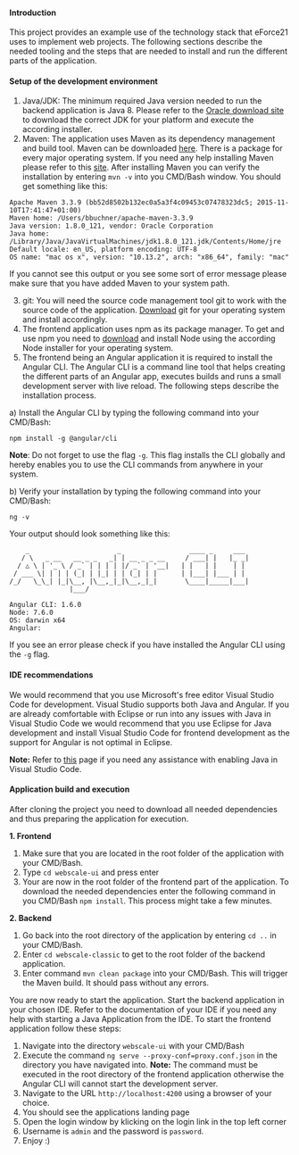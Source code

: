 #### Introduction 

This project provides an example use of the technology stack that eForce21 uses to implement web projects.
The following sections describe the needed tooling and the steps that are needed to install and run the different parts 
of the application.

#### Setup of the development environment

1. Java/JDK: The minimum required Java version needed to run the backend application is Java 8. Please refer to the
[Oracle download site](http://www.oracle.com/technetwork/java/javase/downloads/jdk8-downloads-2133151.html) to download the
correct JDK for your platform and execute the according installer.
2. Maven: The application uses Maven as its dependency management and build tool. Maven can be downloaded [here](http://maven.apache.org/download.cgi). 
There is a package for every major operating system. If you need any help installing Maven please refer to this [site](http://maven.apache.org/install.html).
After installing Maven you can verify the installation by entering ```mvn -v``` into you CMD/Bash window. You should get something like this:
```
Apache Maven 3.3.9 (bb52d8502b132ec0a5a3f4c09453c07478323dc5; 2015-11-10T17:41:47+01:00)
Maven home: /Users/bbuchner/apache-maven-3.3.9
Java version: 1.8.0_121, vendor: Oracle Corporation
Java home: /Library/Java/JavaVirtualMachines/jdk1.8.0_121.jdk/Contents/Home/jre
Default locale: en_US, platform encoding: UTF-8
OS name: "mac os x", version: "10.13.2", arch: "x86_64", family: "mac"
```
If you cannot see this output or you see some sort of error message please make sure that you have added Maven to your system path.


3. git: You will need the source code management tool git to work with the source code of the application. [Download](https://git-scm.com/download)
git for your operating system and install accordingly.
4. The frontend application uses npm as its package manager. To get and use npm you need to [download](https://nodejs.org/en/download/package-manager/)
and install Node using the according Node installer for your operating system.
5. The frontend being an Angular application it is required to install the Angular CLI. The Angular CLI is a command line tool
that helps creating the different parts of an Angular app, executes builds and runs a small development server with live reload.
The following steps describe the installation process.

a) Install the Angular CLI by typing the following command into your CMD/Bash:

```
npm install -g @angular/cli
```
**Note**: Do not forget to use the flag ```-g```. This flag installs the CLI globally and hereby enables you to use the
CLI commands from anywhere in your system.

b) Verify your installation by typing the following command into your CMD/Bash:
```
ng -v
```
Your output should look something like this:
```
    _                      _                 ____ _     ___
   / \   _ __   __ _ _   _| | __ _ _ __     / ___| |   |_ _|
  / △ \ | '_ \ / _` | | | | |/ _` | '__|   | |   | |    | |
 / ___ \| | | | (_| | |_| | | (_| | |      | |___| |___ | |
/_/   \_\_| |_|\__, |\__,_|_|\__,_|_|       \____|_____|___|
               |___/

Angular CLI: 1.6.0
Node: 7.6.0
OS: darwin x64
Angular:
```

If you see an error please check if you have installed the Angular CLI using the ```-g``` flag.

#### IDE recommendations

We would recommend that you use Microsoft's free editor Visual Studio Code for development. Visual Studio supports both 
Java and Angular. If you are already comfortable with Eclipse or run into any issues with Java in Visual Studio Code 
we would recommend that you use Eclipse for Java development and install Visual Studio Code for frontend development 
as the support for Angular is not optimal in Eclipse.

**Note:** Refer to [this](https://code.visualstudio.com/docs/languages/java) page if you need any assistance with enabling
Java in Visual Studio Code.

#### Application build and execution

After cloning the project you need to download all needed dependencies and thus preparing the application for execution.

**1. Frontend**
1. Make sure that you are located in the root folder of the application with your CMD/Bash.
2. Type ```cd webscale-ui``` and press enter
3. Your are now in the root folder of the frontend part of the application. To download the needed dependencies enter the
following command in you CMD/Bash ```npm install```. This process might take a few minutes.

**2. Backend**
1. Go back into the root directory of the application by entering ```cd ..``` in your CMD/Bash.
2. Enter ```cd webscale-classic``` to get to the root folder of the backend application.
3. Enter command ```mvn clean package``` into your CMD/Bash. This will trigger the Maven build. It should pass without
any errors.

You are now ready to start the application. Start the backend application in your chosen IDE. Refer to the documentation
of your IDE if you need any help with starting a Java Application from the IDE. To start the frontend application follow
these steps:

1. Navigate into the directory ```webscale-ui``` with your CMD/Bash
2. Execute the command ```ng serve --proxy-conf=proxy.conf.json``` in the directory you have navigated into.
**Note:** The command must be executed in the root directory of the frontend application otherwise the Angular CLI will
cannot start the development server.
3. Navigate to the URL ```http://localhost:4200``` using a browser of your choice.
4. You should see the applications landing page
5. Open the login window by klicking on the login link in the top left corner
6. Username is ```admin``` and the password is ```password```.
7. Enjoy :) 
